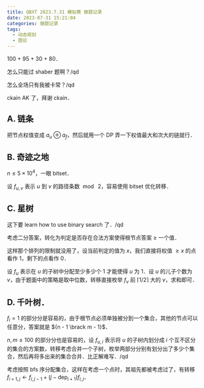 ```yaml
---
title: QBXT 2023.7.31 模拟赛 做题记录
date: 2023-07-31 15:21:04
categories: 做题记录
tags:
  - 动态规划
  - 图论
---
```


100 + 95 + 30 + 80．

怎么只能过 shaber 题啊？/qd

怎么全场只有我被卡常？/qd

ckain AK 了，拜谢 ckain．

<!-- more -->

## A. 链条

把节点权值变成 $a_u \oplus a_f$，然后就用一个 DP 弄一下权值最大和次大的链就行．

## B. 奇迹之地

$n \le 5 \times 10^4$，一眼 bitset．

设 $f_{u, v}$ 表示 $u$ 到 $v$ 的路径条数 $\bmod\ 2$，容易使用 bitset 优化转移．

## C. 星树

这下要 learn how to use binary search 了．/qd

考虑二分答案，转化为判定是否存在合法方案使得根节点答案 $\ge$ 一个值．

这样那个排列的限制就没用了，设当前判定的值为 $x$，我们直接将权值 $\ge x$ 的点看作 $1$，剩下的点看作 $0$．

设 $f_{u}$ 表示在 $u$ 的子树中分配至少多少个 $1$ 才能使得 $u$ 为 $1$．设 $u$ 的儿子个数为 $v$，由于题面中的策略是取中位数，转移直接枚举 $f_v$ 前 $\lceil 1 / 2 \rceil$ 大的 $v$，求和即可．

## D. 千叶树．

$f_i = 1$ 的部分分是容易的，由于根节点必须单独被分到一个集合，其他的节点可以任意分，答案就是 ${n - 1 \brack m - 1}$．

$n, m \le 100$ 的部分分也是容易的，设 $f_{u, i}$ 表示将 $u$ 的子树内划分成 $i$ 个互不区分的集合的方案数，转移考虑合并一个子树，枚举两部分分别有划分出了多少个集合，然后再将多出来的集合合并．比正解难写．/qd

考虑按照 bfs 序分配集合，这样在考虑一个点时，其祖先都被考虑过了，有转移 $f_{i + 1, j} \leftarrow f_{i, j - 1} + (j - \mathrm{dep}_{i + 1}) f_{i, j}$．
